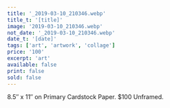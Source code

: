 ```yaml
---
title: '_2019-03-10_210346.webp'
title_t: '[title]'
image: '2019-03-10_210346.webp'
not_date: '_2019-03-10_210346.webp'
date_t: '[date]'
tags: ['art', 'artwork', 'collage']
price: '100'
excerpt: 'art'
available: false
print: false
sold: false
---
```


8.5″ x 11″ on Primary Cardstock Paper.
\$100 Unframed.
